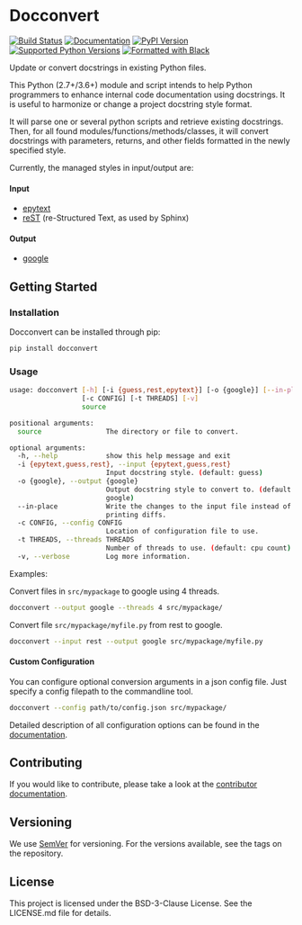 # Docconvert

[![Build Status](https://travis-ci.org/cbillingham/docconvert.svg?branch=master)](https://travis-ci.org/cbillingham/docconvert)
[![Documentation](https://readthedocs.org/projects/docconvert/badge/?version=latest)](https://docconvert.readthedocs.io)
[![PyPI Version](https://img.shields.io/pypi/v/docconvert.svg)](https://pypi.org/project/docconvert/)
[![Supported Python Versions](https://img.shields.io/pypi/pyversions/docconvert.svg)](https://pypi.org/project/docconvert/)
[![Formatted with Black](https://img.shields.io/badge/code%20style-black-000000.svg)](https://github.com/python/black)

Update or convert docstrings in existing Python files.

This Python (2.7+/3.6+) module and script intends to help Python programmers to
enhance internal code documentation using docstrings.
It is useful to harmonize or change a project docstring style format.

It will parse one or several python scripts and retrieve existing docstrings.
Then, for all found modules/functions/methods/classes, it will convert docstrings
with parameters, returns, and other fields formatted in the newly specified style.

Currently, the managed styles in input/output are:

#### Input

- [epytext][1]
- [reST][2] (re-Structured Text, as used by Sphinx)

#### Output

- [google][3]


## Getting Started

### Installation

Docconvert can be installed through pip:

```bash
pip install docconvert
```

### Usage

```bash
usage: docconvert [-h] [-i {guess,rest,epytext}] [-o {google}] [--in-place]
                  [-c CONFIG] [-t THREADS] [-v]
                  source

positional arguments:
  source                The directory or file to convert.

optional arguments:
  -h, --help            show this help message and exit
  -i {epytext,guess,rest}, --input {epytext,guess,rest}
                        Input docstring style. (default: guess)
  -o {google}, --output {google}
                        Output docstring style to convert to. (default:
                        google)
  --in-place            Write the changes to the input file instead of
                        printing diffs.
  -c CONFIG, --config CONFIG
                        Location of configuration file to use.
  -t THREADS, --threads THREADS
                        Number of threads to use. (default: cpu count)
  -v, --verbose         Log more information.
```

Examples:

Convert files in `src/mypackage` to google using 4 threads.

```bash
docconvert --output google --threads 4 src/mypackage/
```

Convert file `src/mypackage/myfile.py` from rest to google.

```bash
docconvert --input rest --output google src/mypackage/myfile.py
```

#### Custom Configuration

You can configure optional conversion arguments in a json config file. Just
specify a config filepath to the commandline tool.

```bash
docconvert --config path/to/config.json src/mypackage/
```

Detailed description of all configuration options can be found in the
[documentation][5].


## Contributing

If you would like to contribute, please take a look at the
[contributor documentation][6].


## Versioning

We use [SemVer][4] for versioning.
For the versions available, see the tags on the repository.


## License

This project is licensed under the BSD-3-Clause License.
See the LICENSE.md file for details.


[1]: http://epydoc.sourceforge.net/manual-fields.html
[2]: https://www.sphinx-doc.org/en/master/usage/restructuredtext/domains.html#info-field-lists
[3]: https://www.sphinx-doc.org/en/master/usage/extensions/example_google.html#example-google
[4]: http://semver.org/
[5]: https://docconvert.readthedocs.io/
[6]: https://docconvert.readthedocs.io/en/contributing.html
